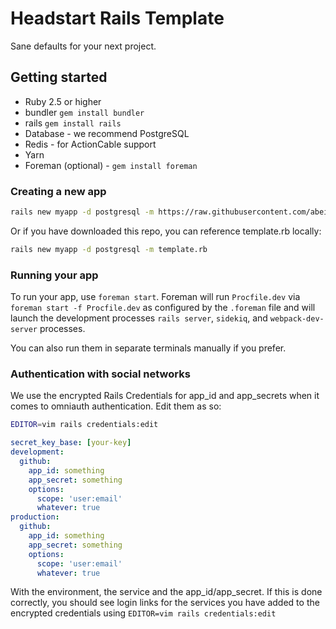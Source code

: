 # Headstart Rails Template

Sane defaults for your next project.

## Getting started

- Ruby 2.5 or higher
- bundler `gem install bundler`
- rails `gem install rails`
- Database - we recommend PostgreSQL
- Redis - for ActionCable support
- Yarn
- Foreman (optional) - `gem install foreman`

### Creating a new app

```bash
rails new myapp -d postgresql -m https://raw.githubusercontent.com/abeidahmed/headstart/main/template.rb
```

Or if you have downloaded this repo, you can reference template.rb locally:

```bash
rails new myapp -d postgresql -m template.rb
```

### Running your app

To run your app, use `foreman start`. Foreman will run `Procfile.dev` via `foreman start -f Procfile.dev` as
configured by the `.foreman` file and will launch the development
processes `rails server`, `sidekiq`, and `webpack-dev-server` processes.

You can also run them in separate terminals manually if you prefer.

### Authentication with social networks

We use the encrypted Rails Credentials for app_id and app_secrets when it comes to
omniauth authentication. Edit them as so:

```bash
EDITOR=vim rails credentials:edit
```

```yaml
secret_key_base: [your-key]
development:
  github:
    app_id: something
    app_secret: something
    options:
      scope: 'user:email'
      whatever: true
production:
  github:
    app_id: something
    app_secret: something
    options:
      scope: 'user:email'
      whatever: true
```

With the environment, the service and the app_id/app_secret. If this is done correctly,
you should see login links for the services you have added to the encrypted credentials
using `EDITOR=vim rails credentials:edit`
